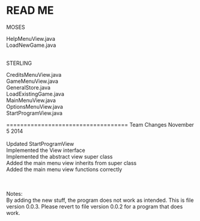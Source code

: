 READ ME
================================
MOSES

HelpMenuView.java<br />
LoadNewGame.java
<br /><br />

STERLING

CreditsMenuView.java<br />
GameMenuView.java<br />
GeneralStore.java<br />
LoadExistingGame.java<br />
MainMenuView.java<br />
OptionsMenuView.java<br />
StartProgramView.java

===================================
Team Changes November 5 2014<br /><br />
Updated StartProgramView<br />
Implemented the View interface<br />
Implemented the abstract view super class<br />
Added the main menu view inherits from super class<br />
Added the main menu view functions correctly<br /><br /><br />

Notes:<br />
By adding the new stuff, the program does not work as intended. This is file version 0.0.3. Please revert to file version 0.0.2 for a program that does work.
